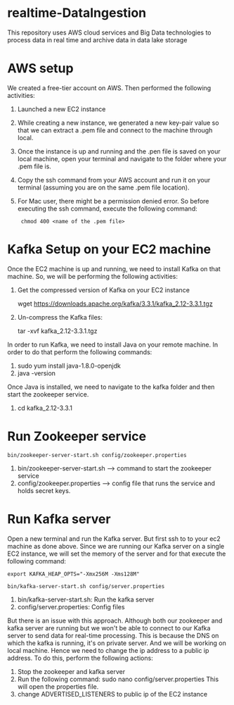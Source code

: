 # realtime-DataIngestion
This repository uses AWS cloud services and Big Data technologies to process data in real time and archive data in data lake storage 

# AWS setup

We created a free-tier account on AWS. Then performed the following activities:

1. Launched a new EC2 instance
2. While creating a new instance, we generated a new key-pair value so that we can extract a .pem file and connect to the machine through local.
3. Once the instance is up and running and the .pen file is saved on your local machine, open your terminal and navigate to the folder where your .pem file is.
4. Copy the ssh command from your AWS account and run it on your terminal (assuming you are on the same .pem file location).
5. For Mac user, there might be a permission denied error. So before executing the ssh command, execute the following command:

        chmod 400 <name of the .pem file>

# Kafka Setup on your EC2 machine

Once the EC2 machine is up and running, we need to install Kafka on that machine. So, we will be performing the following activities:

1. Get the compressed version of Kafka on your EC2 instance

    wget https://downloads.apache.org/kafka/3.3.1/kafka_2.12-3.3.1.tgz

2. Un-compress the Kafka files:

    tar -xvf kafka_2.12-3.3.1.tgz

In order to run Kafka, we need to install Java on your remote machine. In order to do that perform the following commands:

1. sudo yum install java-1.8.0-openjdk
2. java -version

Once Java is installed, we need to navigate to the kafka folder and then start the zookeeper service.

1. cd kafka_2.12-3.3.1

# Run Zookeeper service

    bin/zookeeper-server-start.sh config/zookeeper.properties

1. bin/zookeeper-server-start.sh --> command to start the zookeeper service
2. config/zookeeper.properties --> config file that runs the service and holds secret keys.

# Run Kafka server

Open a new terminal and run the Kafka server. But first ssh to to your ec2 machine as done above. Since we are running our Kafka server on a single EC2 
instance, we will set the memory of the server and for that execute the following command:

    export KAFKA_HEAP_OPTS="-Xmx256M -Xms128M"

    bin/kafka-server-start.sh config/server.properties
1. bin/kafka-server-start.sh: Run the kafka server
2. config/server.properties: Config files

But there is an issue with this approach. Although both our zookeeper and kafka server are running but we won't be able to connect to our Kafka server to 
send data for real-time processing. This is because the DNS on which the kafka is running, it's on private server. And we will be working on local machine. Hence we need to change the ip address to a public ip address. To do this, perform the following actions:

1. Stop the zookeeper and kafka server
2. Run the following command:
    sudo nano config/server.properties
This will open the properties file.
3. change ADVERTISED_LISTENERS to public ip of the EC2 instance




